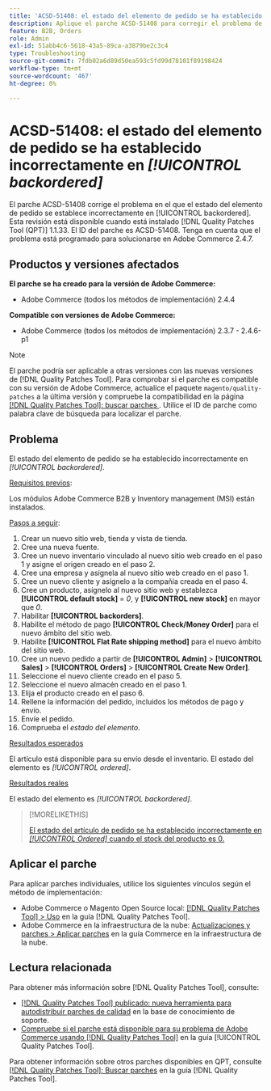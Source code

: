 ```yaml
---
title: 'ACSD-51408: el estado del elemento de pedido se ha establecido incorrectamente en [!UICONTROL backordered]'
description: Aplique el parche ACSD-51408 para corregir el problema de Adobe Commerce en el que el estado del elemento de pedido está establecido incorrectamente en [!UICONTROL backordered].
feature: B2B, Orders
role: Admin
exl-id: 51abb4c6-5618-43a5-89ca-a3879be2c3c4
type: Troubleshooting
source-git-commit: 7fdb02a6d89d50ea593c5fd99d78101f89198424
workflow-type: tm+mt
source-wordcount: '467'
ht-degree: 0%

---
```


# ACSD-51408: el estado del elemento de pedido se ha establecido incorrectamente en *[!UICONTROL backordered]*

El parche ACSD-51408 corrige el problema en el que el estado del elemento de pedido se establece incorrectamente en [!UICONTROL backordered]. Esta revisión está disponible cuando está instalado [!DNL Quality Patches Tool (QPT)] 1.1.33. El ID del parche es ACSD-51408. Tenga en cuenta que el problema está programado para solucionarse en Adobe Commerce 2.4.7.

## Productos y versiones afectados

**El parche se ha creado para la versión de Adobe Commerce:**

* Adobe Commerce (todos los métodos de implementación) 2.4.4

**Compatible con versiones de Adobe Commerce:**

* Adobe Commerce (todos los métodos de implementación) 2.3.7 - 2.4.6-p1

>[!NOTE]
>
>El parche podría ser aplicable a otras versiones con las nuevas versiones de [!DNL Quality Patches Tool]. Para comprobar si el parche es compatible con su versión de Adobe Commerce, actualice el paquete `magento/quality-patches` a la última versión y compruebe la compatibilidad en la página [[!DNL Quality Patches Tool]: buscar parches ](https://experienceleague.adobe.com/tools/commerce-quality-patches/index.html?lang=es). Utilice el ID de parche como palabra clave de búsqueda para localizar el parche.

## Problema

El estado del elemento de pedido se ha establecido incorrectamente en *[!UICONTROL backordered]*.

<u>Requisitos previos</u>:

Los módulos Adobe Commerce B2B y Inventory management (MSI) están instalados.

<u>Pasos a seguir</u>:

1. Crear un nuevo sitio web, tienda y vista de tienda.
1. Cree una nueva fuente.
1. Cree un nuevo inventario vinculado al nuevo sitio web creado en el paso 1 y asigne el origen creado en el paso 2.
1. Cree una empresa y asígnela al nuevo sitio web creado en el paso 1.
1. Cree un nuevo cliente y asígnelo a la compañía creada en el paso 4.
1. Cree un producto, asígnelo al nuevo sitio web y establezca **[!UICONTROL default stock]** = *0*, y **[!UICONTROL new stock]** en mayor que *0*.
1. Habilitar **[!UICONTROL backorders]**.
1. Habilite el método de pago **[!UICONTROL Check/Money Order]** para el nuevo ámbito del sitio web.
1. Habilite **[!UICONTROL Flat Rate shipping method]** para el nuevo ámbito del sitio web.
1. Cree un nuevo pedido a partir de **[!UICONTROL Admin]** > **[!UICONTROL Sales]** > **[!UICONTROL Orders]** > **[!UICONTROL Create New Order]**.
1. Seleccione el nuevo cliente creado en el paso 5.
1. Seleccione el nuevo almacén creado en el paso 1.
1. Elija el producto creado en el paso 6.
1. Rellene la información del pedido, incluidos los métodos de pago y envío.
1. Envíe el pedido.
1. Comprueba el *estado del elemento*.

<u>Resultados esperados</u>

El artículo está disponible para su envío desde el inventario. El estado del elemento es *[!UICONTROL ordered]*.

<u>Resultados reales</u>

El estado del elemento es *[!UICONTROL backordered]*.

>[!MORELIKETHIS]
>
>[El estado del artículo de pedido se ha establecido incorrectamente en *[!UICONTROL Ordered]* cuando el stock del producto es 0.](/help/tools/quality-patches-tool/patches-available-in-qpt/v1-1-33/acsd-51735-order-item-status-incorrectly-set.md)

## Aplicar el parche

Para aplicar parches individuales, utilice los siguientes vínculos según el método de implementación:

* Adobe Commerce o Magento Open Source local: [[!DNL Quality Patches Tool] > Uso](/help/tools/quality-patches-tool/usage.md) en la guía [!DNL Quality Patches Tool].
* Adobe Commerce en la infraestructura de la nube: [Actualizaciones y parches > Aplicar parches](https://experienceleague.adobe.com/docs/commerce-cloud-service/user-guide/develop/upgrade/apply-patches.html?lang=es) en la guía Commerce en la infraestructura de la nube.

## Lectura relacionada

Para obtener más información sobre [!DNL Quality Patches Tool], consulte:

* [[!DNL Quality Patches Tool] publicado: nueva herramienta para autodistribuir parches de calidad](https://experienceleague.adobe.com/es/docs/commerce-operations/tools/quality-patches-tool/quality-patches-tool-to-self-serve-quality-patches) en la base de conocimiento de soporte.
* [Compruebe si el parche está disponible para su problema de Adobe Commerce usando [!DNL Quality Patches Tool]](/help/tools/quality-patches-tool/patches-available-in-qpt/check-patch-for-magento-issue-with-magento-quality-patches.md) en la guía [!UICONTROL Quality Patches Tool].


Para obtener información sobre otros parches disponibles en QPT, consulte [[!DNL Quality Patches Tool]: Buscar parches](https://experienceleague.adobe.com/tools/commerce-quality-patches/index.html?lang=es) en la guía [!DNL Quality Patches Tool].
